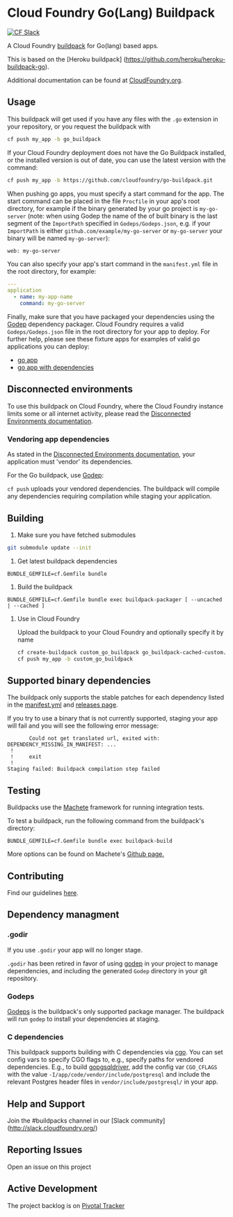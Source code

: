 # Cloud Foundry Go(Lang) Buildpack
[![CF Slack](https://s3.amazonaws.com/buildpacks-assets/buildpacks-slack.svg)](http://slack.cloudfoundry.org)

A Cloud Foundry [buildpack](http://docs.cloudfoundry.org/buildpacks/) for Go(lang) based apps.

This is based on the [Heroku buildpack] (https://github.com/heroku/heroku-buildpack-go).

Additional documentation can be found at [CloudFoundry.org](http://docs.cloudfoundry.org/buildpacks/).

## Usage

This buildpack will get used if you have any files with the `.go` extension in your repository, or you request the buildpack with

```bash
cf push my_app -b go_buildpack
```

If your Cloud Foundry deployment does not have the Go Buildpack installed, or the installed version is out of date, you can use the latest version with the command:

```bash
cf push my_app -b https://github.com/cloudfoundry/go-buildpack.git
```

When pushing go apps, you must specify a start command for the app. The start command can be placed in the file `Procfile` in your app's root directory, for example if the binary generated by your go project is `my-go-server` (note: when using Godep the name of the of built binary is the last segment of the `ImportPath` specified in `Godeps/Godeps.json`, e.g. if your `ImportPath` is either `github.com/example/my-go-server` or `my-go-server` your binary will be named `my-go-server`):

```
web: my-go-server
```

You can also specify your app's start command in the `manifest.yml` file in the root directory, for example:

```yaml
---
application
  - name: my-app-name
    command: my-go-server
```

Finally, make sure that you have packaged your dependencies using the [Godep](https://github.com/tools/godep) dependency packager. Cloud Foundry requires a valid `Godeps/Godeps.json` file in the root directory for your app to deploy. For further help, please see these fixture apps for examples of valid go applications you can deploy:

* [go app](https://github.com/cloudfoundry/go-buildpack/tree/master/cf_spec/fixtures/go_app/src/go_app)
* [go app with dependencies](https://github.com/cloudfoundry/go-buildpack/tree/master/cf_spec/fixtures/go_app_with_dependencies/src/go_app_with_dependencies)

## Disconnected environments
To use this buildpack on Cloud Foundry, where the Cloud Foundry instance limits some or all internet activity, please read the [Disconnected Environments documentation](https://github.com/cf-buildpacks/buildpack-packager/blob/master/doc/disconnected_environments.md).

### Vendoring app dependencies
As stated in the [Disconnected Environments documentation](https://github.com/cf-buildpacks/buildpack-packager/blob/master/doc/disconnected_environments.md), your application must 'vendor' its dependencies.

For the Go buildpack, use [Godep](https://github.com/tools/godep):

```cf push``` uploads your vendored dependencies. The buildpack will compile any dependencies requiring compilation while staging your application.

## Building

1. Make sure you have fetched submodules

  ```bash
  git submodule update --init
  ```

1. Get latest buildpack dependencies

  ```shell
  BUNDLE_GEMFILE=cf.Gemfile bundle
  ```

1. Build the buildpack

  ```shell
  BUNDLE_GEMFILE=cf.Gemfile bundle exec buildpack-packager [ --uncached | --cached ]
  ```

1. Use in Cloud Foundry

    Upload the buildpack to your Cloud Foundry and optionally specify it by name
        
    ```bash
    cf create-buildpack custom_go_buildpack go_buildpack-cached-custom.zip 1
    cf push my_app -b custom_go_buildpack
    ```  

## Supported binary dependencies

The buildpack only supports the stable patches for each dependency listed in the [manifest.yml](manifest.yml) and [releases page](https://github.com/cloudfoundry/go-buildpack/releases).


If you try to use a binary that is not currently supported, staging your app will fail and you will see the following error message:

```
       Could not get translated url, exited with: DEPENDENCY_MISSING_IN_MANIFEST: ...
 !
 !     exit
 !
Staging failed: Buildpack compilation step failed
```

## Testing
Buildpacks use the [Machete](https://github.com/cloudfoundry/machete) framework for running integration tests. 

To test a buildpack, run the following command from the buildpack's directory:

```
BUNDLE_GEMFILE=cf.Gemfile bundle exec buildpack-build
```

More options can be found on Machete's [Github page.](https://github.com/cloudfoundry/machete) 

## Contributing

Find our guidelines [here](./CONTRIBUTING.md).


## Dependency managment

### .godir

If you use `.godir` your app will no longer stage.

`.godir` has been retired in favor of using
[godep](https://github.com/tools/godep) in your project to
manage dependencies, and including the generated `Godep`
directory in your git repository.

### Godeps

[Godeps](https://github.com/tools/godep) is the buildpack's only supported
package manager. The buildpack will run `godep` to install your dependencies at
staging.

### C dependencies

This buildpack supports building with C dependencies via
[cgo](https://golang.org/cmd/cgo/). You can set config vars to specify CGO flags
to, e.g., specify paths for vendored dependencies. E.g., to build
[gopgsqldriver](https://github.com/jbarham/gopgsqldriver), add the config var
`CGO_CFLAGS` with the value `-I/app/code/vendor/include/postgresql` and include
the relevant Postgres header files in `vendor/include/postgresql/` in your app.

## Help and Support

Join the #buildpacks channel in our [Slack community] (http://slack.cloudfoundry.org/) 

## Reporting Issues

Open an issue on this project

## Active Development

The project backlog is on [Pivotal Tracker](https://www.pivotaltracker.com/projects/1042066)
